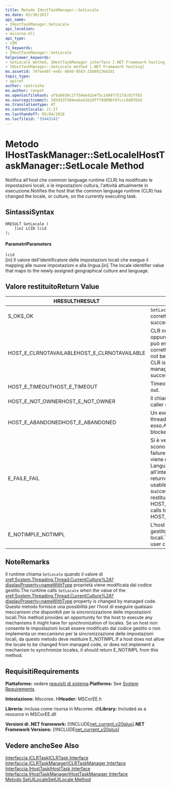 ```yaml
---
title: Metodo IHostTaskManager::SetLocale
ms.date: 03/30/2017
api_name:
- IHostTaskManager.SetLocale
api_location:
- mscoree.dll
api_type:
- COM
f1_keywords:
- IHostTaskManager::SetLocale
helpviewer_keywords:
- SetLocale method, IHostTaskManager interface [.NET Framework hosting]
- IHostTaskManager::SetLocale method [.NET Framework hosting]
ms.assetid: 747ee407-ee8c-484d-9583-25089236d2d1
topic_type:
- apiref
author: rpetrusha
ms.author: ronpet
ms.openlocfilehash: af9a8939c2ff50eb41b4f5c14097751fdc92ff83
ms.sourcegitcommit: 3d5d33f384eeba41b2dff79d096f47ccc8d8f03d
ms.translationtype: HT
ms.contentlocale: it-IT
ms.lasthandoff: 05/04/2018
ms.locfileid: "33443141"
---
```

# <a name="ihosttaskmanagersetlocale-method"></a><span data-ttu-id="8d3a1-102">Metodo IHostTaskManager::SetLocale</span><span class="sxs-lookup"><span data-stu-id="8d3a1-102">IHostTaskManager::SetLocale Method</span></span>
<span data-ttu-id="8d3a1-103">Notifica all'host che common language runtime (CLR) ha modificato le impostazioni locali, o le impostazioni cultura, l'attività attualmente in esecuzione.</span><span class="sxs-lookup"><span data-stu-id="8d3a1-103">Notifies the host that the common language runtime (CLR) has changed the locale, or culture, on the currently executing task.</span></span>  
  
## <a name="syntax"></a><span data-ttu-id="8d3a1-104">Sintassi</span><span class="sxs-lookup"><span data-stu-id="8d3a1-104">Syntax</span></span>  
  
```  
HRESULT SetLocale (  
    [in] LCID lcid  
);  
```  
  
#### <a name="parameters"></a><span data-ttu-id="8d3a1-105">Parametri</span><span class="sxs-lookup"><span data-stu-id="8d3a1-105">Parameters</span></span>  
 `lcid`  
 <span data-ttu-id="8d3a1-106">[in] Il valore dell'identificatore delle impostazioni locali che esegue il mapping alle nuove impostazioni e alla lingua.</span><span class="sxs-lookup"><span data-stu-id="8d3a1-106">[in] The locale identifier value that maps to the newly assigned geographical culture and language.</span></span>  
  
## <a name="return-value"></a><span data-ttu-id="8d3a1-107">Valore restituito</span><span class="sxs-lookup"><span data-stu-id="8d3a1-107">Return Value</span></span>  
  
|<span data-ttu-id="8d3a1-108">HRESULT</span><span class="sxs-lookup"><span data-stu-id="8d3a1-108">HRESULT</span></span>|<span data-ttu-id="8d3a1-109">Descrizione</span><span class="sxs-lookup"><span data-stu-id="8d3a1-109">Description</span></span>|  
|-------------|-----------------|  
|<span data-ttu-id="8d3a1-110">S_OK</span><span class="sxs-lookup"><span data-stu-id="8d3a1-110">S_OK</span></span>|<span data-ttu-id="8d3a1-111">`SetLocale` stato restituito correttamente.</span><span class="sxs-lookup"><span data-stu-id="8d3a1-111">`SetLocale` returned successfully.</span></span>|  
|<span data-ttu-id="8d3a1-112">HOST_E_CLRNOTAVAILABLE</span><span class="sxs-lookup"><span data-stu-id="8d3a1-112">HOST_E_CLRNOTAVAILABLE</span></span>|<span data-ttu-id="8d3a1-113">CLR non è stato caricato in un processo oppure si trova in uno stato in cui non può eseguire codice gestito o elaborare correttamente la chiamata.</span><span class="sxs-lookup"><span data-stu-id="8d3a1-113">The CLR has not been loaded into a process, or the CLR is in a state in which it cannot run managed code or process the call successfully.</span></span>|  
|<span data-ttu-id="8d3a1-114">HOST_E_TIMEOUT</span><span class="sxs-lookup"><span data-stu-id="8d3a1-114">HOST_E_TIMEOUT</span></span>|<span data-ttu-id="8d3a1-115">Timeout della chiamata.</span><span class="sxs-lookup"><span data-stu-id="8d3a1-115">The call timed out.</span></span>|  
|<span data-ttu-id="8d3a1-116">HOST_E_NOT_OWNER</span><span class="sxs-lookup"><span data-stu-id="8d3a1-116">HOST_E_NOT_OWNER</span></span>|<span data-ttu-id="8d3a1-117">Il chiamante non dispone del blocco.</span><span class="sxs-lookup"><span data-stu-id="8d3a1-117">The caller does not own the lock.</span></span>|  
|<span data-ttu-id="8d3a1-118">HOST_E_ABANDONED</span><span class="sxs-lookup"><span data-stu-id="8d3a1-118">HOST_E_ABANDONED</span></span>|<span data-ttu-id="8d3a1-119">Un evento è stato annullato mentre un thread bloccato o fiber era in attesa su di esso.</span><span class="sxs-lookup"><span data-stu-id="8d3a1-119">An event was canceled while a blocked thread or fiber was waiting on it.</span></span>|  
|<span data-ttu-id="8d3a1-120">E_FAIL</span><span class="sxs-lookup"><span data-stu-id="8d3a1-120">E_FAIL</span></span>|<span data-ttu-id="8d3a1-121">Si è verificato un errore irreversibile sconosciuto.</span><span class="sxs-lookup"><span data-stu-id="8d3a1-121">An unknown catastrophic failure occurred.</span></span> <span data-ttu-id="8d3a1-122">Quando un metodo viene restituito E_FAIL, Common Language Runtime non è più utilizzabile all'interno del processo.</span><span class="sxs-lookup"><span data-stu-id="8d3a1-122">When a method returns E_FAIL, the CLR is no longer usable within the process.</span></span> <span data-ttu-id="8d3a1-123">Le chiamate successive ai metodi di hosting restituiranno HOST_E_CLRNOTAVAILABLE.</span><span class="sxs-lookup"><span data-stu-id="8d3a1-123">Subsequent calls to hosting methods return HOST_E_CLRNOTAVAILABLE.</span></span>|  
|<span data-ttu-id="8d3a1-124">E_NOTIMPL</span><span class="sxs-lookup"><span data-stu-id="8d3a1-124">E_NOTIMPL</span></span>|<span data-ttu-id="8d3a1-125">L'host non consente il codice utente gestito modificare le impostazioni locali.</span><span class="sxs-lookup"><span data-stu-id="8d3a1-125">The host does not allow managed user code to modify the locale.</span></span>|  
  
## <a name="remarks"></a><span data-ttu-id="8d3a1-126">Note</span><span class="sxs-lookup"><span data-stu-id="8d3a1-126">Remarks</span></span>  
 <span data-ttu-id="8d3a1-127">Il runtime chiama `SetLocale` quando il valore di <xref:System.Threading.Thread.CurrentCulture%2A?displayProperty=nameWithType> proprietà viene modificata dal codice gestito.</span><span class="sxs-lookup"><span data-stu-id="8d3a1-127">The runtime calls `SetLocale` when the value of the <xref:System.Threading.Thread.CurrentCulture%2A?displayProperty=nameWithType> property is changed by managed code.</span></span> <span data-ttu-id="8d3a1-128">Questo metodo fornisce una possibilità per l'host di eseguire qualsiasi meccanismi che disponibili per la sincronizzazione delle impostazioni locali.</span><span class="sxs-lookup"><span data-stu-id="8d3a1-128">This method provides an opportunity for the host to execute any mechanisms it might have for synchronization of locales.</span></span> <span data-ttu-id="8d3a1-129">Se un host non consente le impostazioni locali essere modificato dal codice gestito o non implementa un meccanismo per la sincronizzazione delle impostazioni locali, da questo metodo deve restituire E_NOTIMPL.</span><span class="sxs-lookup"><span data-stu-id="8d3a1-129">If a host does not allow the locale to be changed from managed code, or does not implement a mechanism to synchronize locales, it should return E_NOTIMPL from this method.</span></span>  
  
## <a name="requirements"></a><span data-ttu-id="8d3a1-130">Requisiti</span><span class="sxs-lookup"><span data-stu-id="8d3a1-130">Requirements</span></span>  
 <span data-ttu-id="8d3a1-131">**Piattaforme:** vedere [requisiti di sistema](../../../../docs/framework/get-started/system-requirements.md).</span><span class="sxs-lookup"><span data-stu-id="8d3a1-131">**Platforms:** See [System Requirements](../../../../docs/framework/get-started/system-requirements.md).</span></span>  
  
 <span data-ttu-id="8d3a1-132">**Intestazione:** Mscoree. H</span><span class="sxs-lookup"><span data-stu-id="8d3a1-132">**Header:** MSCorEE.h</span></span>  
  
 <span data-ttu-id="8d3a1-133">**Libreria:** inclusa come risorsa in Mscoree. dll</span><span class="sxs-lookup"><span data-stu-id="8d3a1-133">**Library:** Included as a resource in MSCorEE.dll</span></span>  
  
 <span data-ttu-id="8d3a1-134">**Versioni di .NET framework:** [!INCLUDE[net_current_v20plus](../../../../includes/net-current-v20plus-md.md)]</span><span class="sxs-lookup"><span data-stu-id="8d3a1-134">**.NET Framework Versions:** [!INCLUDE[net_current_v20plus](../../../../includes/net-current-v20plus-md.md)]</span></span>  
  
## <a name="see-also"></a><span data-ttu-id="8d3a1-135">Vedere anche</span><span class="sxs-lookup"><span data-stu-id="8d3a1-135">See Also</span></span>  
 [<span data-ttu-id="8d3a1-136">Interfaccia ICLRTask</span><span class="sxs-lookup"><span data-stu-id="8d3a1-136">ICLRTask Interface</span></span>](../../../../docs/framework/unmanaged-api/hosting/iclrtask-interface.md)  
 [<span data-ttu-id="8d3a1-137">Interfaccia ICLRTaskManager</span><span class="sxs-lookup"><span data-stu-id="8d3a1-137">ICLRTaskManager Interface</span></span>](../../../../docs/framework/unmanaged-api/hosting/iclrtaskmanager-interface.md)  
 [<span data-ttu-id="8d3a1-138">Interfaccia IHostTask</span><span class="sxs-lookup"><span data-stu-id="8d3a1-138">IHostTask Interface</span></span>](../../../../docs/framework/unmanaged-api/hosting/ihosttask-interface.md)  
 [<span data-ttu-id="8d3a1-139">Interfaccia IHostTaskManager</span><span class="sxs-lookup"><span data-stu-id="8d3a1-139">IHostTaskManager Interface</span></span>](../../../../docs/framework/unmanaged-api/hosting/ihosttaskmanager-interface.md)  
 [<span data-ttu-id="8d3a1-140">Metodo SetUILocale</span><span class="sxs-lookup"><span data-stu-id="8d3a1-140">SetUILocale Method</span></span>](../../../../docs/framework/unmanaged-api/hosting/ihosttaskmanager-setuilocale-method.md)

